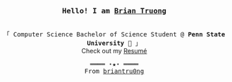 <h3 align="center"><samp>Hello! I am <b><a rel="nofollow noopener noreferrer" target="_blank" href="https://kevincui.dev">Brian Truong</a></b></samp></h3>
<p align="center"><br>
  <samp>
    「 Computer Science Bachelor of Science Student @ <b>Penn State University</b> 🐾 」<br>
  </samp>
  </samp>
  Check out my <a rel="nofollow noopener noreferrer" target="_blank" href="https://kevinjycui.github.io/src/Kevin_Cui_Resume.pdf">Resumé</a><br>
  </samp>
</p>
<samp>
  <p align="center">
    ════ ⋆★⋆ ════<br>
    From <a href="https://github.com/briantru0ng/briantru0ng">briantru0ng</a>
  </p>
</samp>
